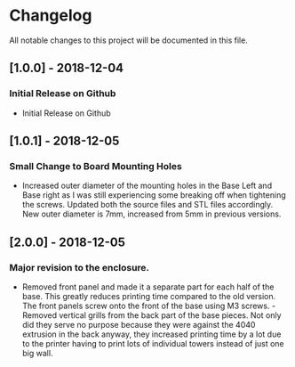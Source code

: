 # Changelog
All notable changes to this project will be documented in this file.

## [1.0.0] - 2018-12-04
### Initial Release on Github
- Initial Release on Github

## [1.0.1] - 2018-12-05
### Small Change to Board Mounting Holes
- Increased outer diameter of the mounting holes in the Base Left and Base right as I was still experiencing some breaking off when tightening the screws.  Updated both the source files and STL files accordingly.  New outer diameter is 7mm, increased from 5mm in previous versions.

## [2.0.0] - 2018-12-05
### Major revision to the enclosure.  
- Removed front panel and made it a separate part for each half of the base.  This greatly reduces printing time compared to the old version.  The front panels screw onto the front of the base using M3 screws.
-Removed vertical grills from the back part of the base pieces.  Not only did they serve no purpose because they were against the 4040 extrusion in the back anyway, they increased printing time by a lot due to the printer having to print lots of individual towers instead of just one big wall.
